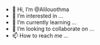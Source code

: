- 👋 Hi, I’m @Alilouothma
- 👀 I’m interested in ...
- 🌱 I’m currently learning ...
- 💞️ I’m looking to collaborate on ...
- 📫 How to reach me ...

<!---
Alilouothma/Alilouothma is a ✨ special ✨ repository because its `README.md` (this file) appears on your GitHub profile.
You can click the Preview link to take a look at your changes.
--->
